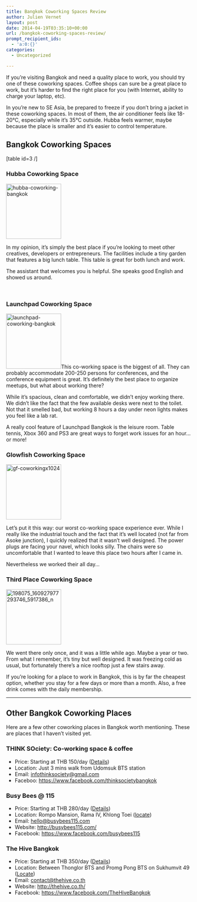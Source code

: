```yaml
---
title: Bangkok Coworking Spaces Review
author: Julien Vernet
layout: post
date: 2014-04-19T03:35:10+00:00
url: /bangkok-coworking-spaces-review/
prompt_recipient_ids:
  - 'a:0:{}'
categories:
  - Uncategorized

---
```

If you&#8217;re visiting Bangkok and need a quality place to work, you should try one of these coworking spaces. Coffee shops can sure be a great place to work, but it&#8217;s harder to find the right place for you (with Internet, ability to charge your laptop, etc).

In you&#8217;re new to SE Asia, be prepared to freeze if you don&#8217;t bring a jacket in these coworking spaces. In most of them, the air conditioner feels like 18-20°C, especially while it&#8217;s 35°C outside. Hubba feels warmer, maybe because the place is smaller and it&#8217;s easier to control temperature.

## Bangkok Coworking Spaces

[table id=3 /]

### Hubba Coworking Space

[<img class="alignleft size-thumbnail wp-image-442" src="https://themeavenue.net/wp-content/uploads/2014/04/hubba-coworking-bangkok-150x150.jpg" alt="hubba-coworking-bangkok" width="150" height="150" />][1]

In my opinion, it&#8217;s simply the best place if you&#8217;re looking to meet other creatives, developers or entrepreneurs. The facilities include a tiny garden that features a big lunch table. This table is great for both lunch and work.

The assistant that welcomes you is helpful. She speaks good English and showed us around.

&nbsp;

### Launchpad Coworking Space

[<img class="alignleft size-thumbnail wp-image-446" src="https://themeavenue.net/wp-content/uploads/2014/04/launchpad-coworking-bangkok-150x150.jpg" alt="launchpad-coworking-bangkok" width="150" height="150" />][2]This co-working space is the biggest of all. They can probably accommodate 200-250 persons for conferences, and the conference equipment is great. It&#8217;s definitely the best place to organize meetups, but what about working there?

While it&#8217;s spacious, clean and comfortable, we didn&#8217;t enjoy working there. We didn&#8217;t like the fact that the few available desks were next to the toilet. Not that it smelled bad, but working 8 hours a day under neon lights makes you feel like a lab rat.

A really cool feature of Launchpad Bangkok is the leisure room. Table tennis, Xbox 360 and PS3 are great ways to forget work issues for an hour&#8230; or more!

### Glowfish Coworking Space

[<img class="alignleft size-thumbnail wp-image-447" src="https://themeavenue.net/wp-content/uploads/2014/04/gf-coworkingx1024-150x150.jpg" alt="gf-coworkingx1024" width="150" height="150" />][3]

Let&#8217;s put it this way: our worst co-working space experience ever. While I really like the industrial touch and the fact that it&#8217;s well located (not far from Asoke junction), I quickly realized that it wasn&#8217;t well designed. The power plugs are facing your navel, which looks silly. The chairs were so uncomfortable that I wanted to leave this place two hours after I came in.

Nevertheless we worked their all day&#8230;

### Third Place Coworking Space

[<img class="alignleft size-thumbnail wp-image-444" src="https://themeavenue.net/wp-content/uploads/2014/04/198075_160927977293746_5917386_n-150x150.jpg" alt="198075_160927977293746_5917386_n" width="150" height="150" />][4]

We went there only once, and it was a little while ago. Maybe a year or two. From what I remember, it&#8217;s tiny but well designed. It was freezing cold as usual, but fortunately there&#8217;s a nice rooftop just a few stairs away.

If you&#8217;re looking for a place to work in Bangkok, this is by far the cheapest option, whether you stay for a few days or more than a month. Also, a free drink comes with the daily membership.

* * *

## Other Bangkok Coworking Places

Here are a few other coworking places in Bangkok worth mentioning. These are places that I haven&#8217;t visited yet.

### THINK SOciety: Co-working space & coffee

  * Price: Starting at THB 150/day ([Details][5])
  * Location: Just 3 mins walk from Udomsuk BTS station
  * Email: <infothinksociety@gmail.com>
  * Faceboo: <https://www.facebook.com/thinksocietybangkok>

### Busy Bees @ 115

  * Price: Starting at THB 280/day ([Details][6])
  * Location: Rompo Mansion, Rama IV, Khlong Toei ([locate][7])
  * Email: <hello@busybees115.com>
  * Website: <http://busybees115.com/>
  * Facebook: <https://www.facebook.com/busybees115>

### The Hive Bangkok

  * Price: Starting at THB 350/day ([Details][8])
  * Location: Between Thonglor BTS and Promg Pong BTS on Sukhumvit 49 ([Locate][9])
  * Email: <contact@thehive.co.th>
  * Website: <http://thehive.co.th/>
  * Facebook: <https://www.facebook.com/TheHiveBangkok>

 [1]: https://themeavenue.net/wp-content/uploads/2014/04/hubba-coworking-bangkok.jpg
 [2]: https://themeavenue.net/wp-content/uploads/2014/04/launchpad-coworking-bangkok.jpg
 [3]: https://themeavenue.net/wp-content/uploads/2014/04/gf-coworkingx1024.jpg
 [4]: https://themeavenue.net/wp-content/uploads/2014/04/198075_160927977293746_5917386_n.jpg
 [5]: https://www.facebook.com/thinksocietybangkok/photos/p.1654353531500545/1654353531500545/?type=1&permPage=1
 [6]: http://www.busybees115.com/downloads/coworking.pdf
 [7]: https://goo.gl/maps/anaSp
 [8]: http://thehive.co.th/membership/
 [9]: http://thehive.co.th/location/